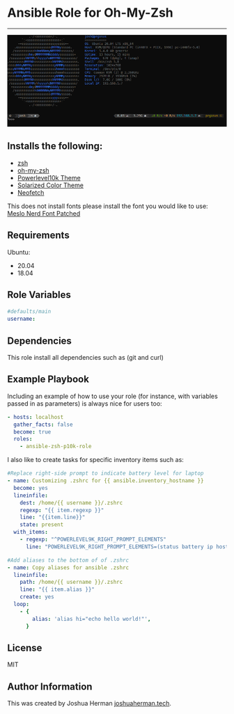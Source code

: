 # Ansible Role for Oh-My-Zsh

<!-- [![Build Status](https://travis-ci.com/LocalHappiness/ansible-role-zsh-p10k.svg?branch=master)](https://travis-ci.com/LocalHappiness/ansible-role-zsh-p10k) -->
------------
![demo](./demo.gif)
## Installs the following:
- [zsh](https://www.zsh.org/)
- [oh-my-zsh](https://ohmyz.sh/)
- [Powerlevel10k Theme](https://github.com/romkatv/powerlevel10k)
- [Solarized Color Theme](https://github.com/seebi/dircolors-solarized)
- [Neofetch](https://github.com/dylanaraps/neofetch)

This does not install fonts please install the font you would like to use:
[Meslo Nerd Font Patched](https://github.com/romkatv/powerlevel10k#meslo-nerd-font-patched-for-powerlevel10k)

Requirements
------------

Ubuntu:
- 20.04
- 18.04

Role Variables
--------------
```yaml
#defaults/main
username:
```
Dependencies
------------

This role install all dependencies such as (git and curl)

Example Playbook
----------------

Including an example of how to use your role (for instance, with variables passed in as parameters) is always nice for users too:
```yaml
- hosts: localhost
  gather_facts: false
  become: true
  roles:
    - ansible-zsh-p10k-role
```

I also like to create tasks for specific inventory items such as:
```yaml
#Replace right-side prompt to indicate battery level for laptop
- name: Customizing .zshrc for {{ ansible.inventory_hostname }}
  become: yes
  lineinfile:
    dest: /home/{{ username }}/.zshrc
    regexp: "{{ item.regexp }}"
    line: "{{item.line}}"
    state: present
  with_items:
    - regexp: "^POWERLEVEL9K_RIGHT_PROMPT_ELEMENTS"
      line: "POWERLEVEL9K_RIGHT_PROMPT_ELEMENTS=(status battery ip host)"
```

```yaml
#Add aliases to the bottom of of .zshrc
- name: Copy aliases for ansible .zshrc
  lineinfile:
    path: /home/{{ username }}/.zshrc
    line: "{{ item.alias }}"
    create: yes
  loop:
    - {
        alias: 'alias hi="echo hello world!"',
      }
```
License
-------

MIT

Author Information
------------------

This was created by Joshua Herman [joshuaherman.tech](https://www.joshuaherman.tech).

